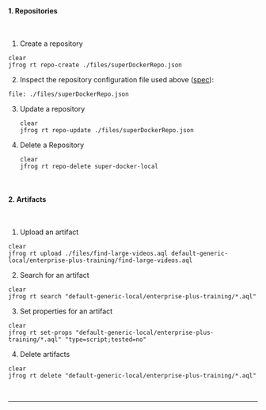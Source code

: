 
<br>

#### 1. Repositories 

<br/>

1. Create a repository

  ```execute-2
  clear
  jfrog rt repo-create ./files/superDockerRepo.json
  ```

2. Inspect the repository configuration file used above ([spec](https://www.jfrog.com/confluence/display/JFROG/Repository+Configuration+JSON)):
  ```editor:open-file
  file: ./files/superDockerRepo.json
  ```

3. Update a repository

    ```execute-2
    clear
    jfrog rt repo-update ./files/superDockerRepo.json
    ```

4. Delete a Repository

    ```execute-2
    clear
    jfrog rt repo-delete super-docker-local
    ```

<br/>

#### 2. Artifacts

<br/>

1. Upload an artifact

  ```execute-2
  clear
  jfrog rt upload ./files/find-large-videos.aql default-generic-local/enterprise-plus-training/find-large-videos.aql
  ```

2. Search for an artifact

  ```execute-2
  clear
  jfrog rt search "default-generic-local/enterprise-plus-training/*.aql" 
  ```

3. Set properties for an artifact

  ```execute-2
  clear
  jfrog rt set-props "default-generic-local/enterprise-plus-training/*.aql" "type=script;tested=no"
  ```

4. Delete artifacts

  ```execute-2
  clear
  jfrog rt delete "default-generic-local/enterprise-plus-training/*.aql"
  ```


<br/>


---